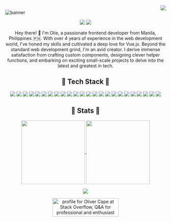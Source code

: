 <img align="right" src="https://api.visitorbadge.io/api/VisitorHit?user=Uhliber&countColor=%23f2cc8e" />

![banner](https://github.com/Uhliber/Uhliber/assets/75675306/379ee9ce-9411-40cd-8714-ed4264a623fd)
<p align="center">
  <img src="https://img.shields.io/github/stars/Uhliber?label=Stars&color=%23ffc566" />
  <img src="https://img.shields.io/github/followers/Uhliber?label=Followers&color=%23ffc566" />
</p>

<p align="center">
Hey there! 👋 I'm Olie, a passionate frontend developer from Manila, Philippines 🇵🇭. With over 4 years of experience in the web development world, I've honed my skills and cultivated a deep love for Vue.js. Beyond the standard web development grind, I'm an avid creator. I derive immense satisfaction from crafting custom components, designing clever helper functions, and embarking on exciting small-scale projects to delve into the latest and greatest in tech.
</p>

<div align="center">
  <h2>👑 Tech Stack 👑</h2>
</div>

<div align="center">
  <img src="https://img.shields.io/badge/Vue.js-4FC08D?style=for-the-badge&logo=vuedotjs&logoColor=%23ffffff" />
  <img src="https://img.shields.io/badge/Javascript-F7DF1E?style=for-the-badge&logo=javascript&logoColor=%23000000" />
  <img src="https://img.shields.io/badge/Inertia.js-9553E9?style=for-the-badge&logo=inertia&logoColor=%23ffffff" />
  <img src="https://img.shields.io/badge/Vite-646CFF?style=for-the-badge&logo=vite&logoColor=%23ffffff" />
  <img src="https://img.shields.io/badge/Tailwind%20CSS-06B6D4?style=for-the-badge&logo=tailwindcss&logoColor=%23ffffff" />
  <img src="https://img.shields.io/badge/Laravel-FF2D20?style=for-the-badge&logo=laravel&logoColor=%23ffffff" />
  
  <img src="https://img.shields.io/badge/HTML5-E34F26?style=for-the-badge&logo=html5&logoColor=%23ffffff" />
  <img src="https://img.shields.io/badge/CSS3-1572B6?style=for-the-badge&logo=css3&logoColor=%23ffffff" />
  <img src="https://img.shields.io/badge/SASS-CC6699?style=for-the-badge&logo=sass&logoColor=%23ffffff" />
  <img src="https://img.shields.io/badge/Bootstrap-7952B3?style=for-the-badge&logo=bootstrap&logoColor=%23ffffff" />
  <img src="https://img.shields.io/badge/Typescript-3178C6?style=for-the-badge&logo=typescript&logoColor=%23ffffff" />
  
  <img src="https://img.shields.io/badge/Storybook-FF4785?style=for-the-badge&logo=storybook&logoColor=%23ffffff" />
  <img src="https://img.shields.io/badge/Jest-C21325?style=for-the-badge&logo=jest&logoColor=%23ffffff" />
  <img src="https://img.shields.io/badge/Cypress-17202C?style=for-the-badge&logo=cypress&logoColor=%23ffffff" />
  
  <img src="https://img.shields.io/badge/Node.js-339933?style=for-the-badge&logo=nodedotjs&logoColor=%23ffffff" />
  <img src="https://img.shields.io/badge/PHP-777BB4?style=for-the-badge&logo=php&logoColor=%23ffffff" />
  <img src="https://img.shields.io/badge/Laravel%20Nova-252D37?style=for-the-badge&logo=laravelnova&logoColor=%23ffffff" />
  
  <img src="https://img.shields.io/badge/Laragon-0E83CD?style=for-the-badge&logo=laragon&logoColor=%23ffffff" />
  <img src="https://img.shields.io/badge/MySQL-4479A1?style=for-the-badge&logo=mysql&logoColor=%23ffffff" />
  <img src="https://img.shields.io/badge/SQLite-003B57?style=for-the-badge&logo=sqlite&logoColor=%23ffffff" />
  <img src="https://img.shields.io/badge/Firebase-FFCA28?style=for-the-badge&logo=firebase&logoColor=%23000000" />
  
  <img src="https://img.shields.io/badge/Adobe%20Illustrator-FF9A00?style=for-the-badge&logo=adobeillustrator&logoColor=%23ffffff" />
  <img src="https://img.shields.io/badge/Adobe%20Photoshop-31A8FF?style=for-the-badge&logo=adobephotoshop&logoColor=%23ffffff" />
  <img src="https://img.shields.io/badge/Figma-F24E1E?style=for-the-badge&logo=figma&logoColor=%23ffffff" />
</div>

<div align="center">
  <h2>🚀 Stats 🚀</h2>
</div>

<p align="center">
  <a href="https://github.com/anuraghazra/github-readme-stats">
    <img height=200 align="center" src="https://github-readme-stats.vercel.app/api?username=Uhliber&theme=great-gatsby" />
  </a>
  <a href="https://github.com/anuraghazra/convoychat">
    <img height=200 align="center" src="https://github-readme-stats.vercel.app/api/top-langs?username=Uhliber&theme=great-gatsby&layout=compact&card_width=320" />
  </a>
</p>

<p align="center" >
  <img src="https://img.shields.io/badge/Stackoverflow-F58025?style=for-the-badge&logo=stackoverflow&logoColor=%23ffffff" />
</p>

<div align="center">
  <a href="https://stackoverflow.com/users/11138585/oliver-cape">
    <img align="center" src="https://stackoverflow.com/users/flair/11138585.png?theme=dark" width="208" height="58" alt="profile for Oliver Cape at Stack Overflow, Q&amp;A for professional and enthusiast programmers" title="profile for Oliver Cape at Stack Overflow, Q&amp;A for professional and enthusiast programmers" />
  </a>
</div>
